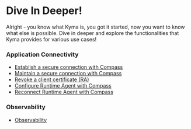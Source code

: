 # Dive In Deeper!

Alright - you know what Kyma is, you got it started, now you want to know what else is possible.
Dive in deeper and explore the functionalities that Kyma provides for various use cases!

### Application Connectivity

* [Establish a secure connection with Compass](00-application-connectivity/ra-01-establish-secure-connection-with-compass.md)
* [Maintain a secure connection with Compass](00-application-connectivity/ra-02-maintain-secure-connection-with-compass.md)
* [Revoke a client certificate (RA)](00-application-connectivity/ra-03-revoke-client-certificate.md)
* [Configure Runtime Agent with Compass](00-application-connectivity/ra-04-configure-runtime-agent-with-compass.md)
* [Reconnect Runtime Agent with Compass](00-application-connectivity/ra-05-reconnect-runtime-agent-with-compass.md)

### Observability

* [Observability](00-observability.md)
